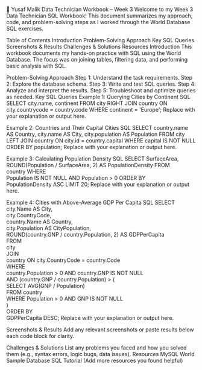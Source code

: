 📓 Yusaf Malik Data Technician Workbook – Week 3
Welcome to my Week 3 Data Technician SQL Workbook!
This document summarizes my approach, code, and problem-solving steps as I worked through the World Database SQL exercises.

Table of Contents
Introduction
Problem-Solving Approach
Key SQL Queries
Screenshots & Results
Challenges & Solutions
Resources
Introduction
This workbook documents my hands-on practice with SQL using the World Database.
The focus was on joining tables, filtering data, and performing basic analysis with SQL.

Problem-Solving Approach
Step 1: Understand the task requirements.
Step 2: Explore the database schema.
Step 3: Write and test SQL queries.
Step 4: Analyze and interpret the results.
Step 5: Troubleshoot and optimize queries as needed.
Key SQL Queries
Example 1: Querying Cities by Continent
SQL
SELECT city.name, continent
FROM city
RIGHT JOIN country ON city.countrycode = country.code
WHERE continent = 'Europe';
Replace with your explanation or output here.

Example 2: Countries and Their Capital Cities
SQL
SELECT country.name AS Country, city.name AS City, city.population AS Population
FROM city
LEFT JOIN country ON city.id = country.capital
WHERE capital IS NOT NULL
ORDER BY population;
Replace with your explanation or output here.

Example 3: Calculating Population Density
SQL
SELECT 
    SurfaceArea, 
    ROUND(Population / SurfaceArea, 2) AS PopulationDensity 
FROM  
    country 
WHERE  
    Population IS NOT NULL AND Population > 0 
ORDER BY  
    PopulationDensity ASC 
LIMIT 20;
Replace with your explanation or output here.

Example 4: Cities with Above-Average GDP Per Capita
SQL
SELECT   
    city.Name AS City,  
    city.CountryCode,  
    country.Name AS Country,  
    city.Population AS CityPopulation,  
    ROUND(country.GNP / country.Population, 2) AS GDPPerCapita  
FROM   
    city  
JOIN   
    country ON city.CountryCode = country.Code  
WHERE   
    country.Population > 0 AND country.GNP IS NOT NULL  
    AND (country.GNP / country.Population) > (  
        SELECT AVG(GNP / Population)  
        FROM country  
        WHERE Population > 0 AND GNP IS NOT NULL  
    )  
ORDER BY   
    GDPPerCapita DESC; 
Replace with your explanation or output here.

Screenshots & Results
Add any relevant screenshots or paste results below each code block for clarity.

Challenges & Solutions
List any problems you faced and how you solved them (e.g., syntax errors, logic bugs, data issues).
Resources
MySQL World Sample Database
SQL Tutorial
(Add more resources you found helpful)
